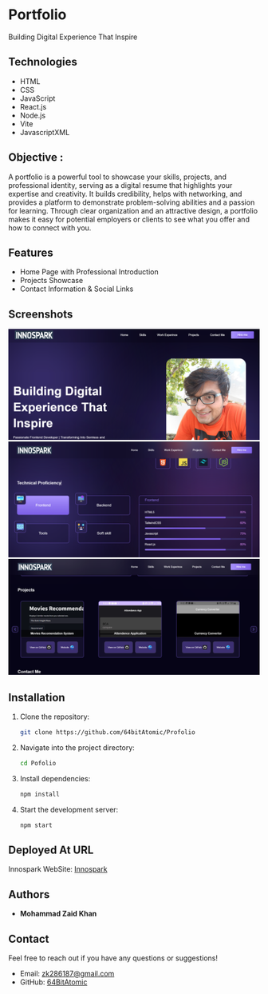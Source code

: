 # Portfolio

Building Digital Experience That Inspire

## Technologies

- HTML
- CSS
- JavaScript
- React.js
- Node.js
- Vite
- JavascriptXML

## Objective :

A portfolio is a powerful tool to showcase your skills, projects, and professional identity, serving as a digital resume that highlights your expertise and creativity. It builds credibility, helps with networking, and provides a platform to demonstrate problem-solving abilities and a passion for learning. Through clear organization and an attractive design, a portfolio makes it easy for potential employers or clients to see what you offer and how to connect with you.

## Features

- Home Page with Professional Introduction
- Projects Showcase
- Contact Information & Social Links

## Screenshots

![Search Page](./public/gitScreen/inno1.png)
![Search Page](./public/gitScreen/inno2.png)
![Search Page](./public/gitScreen/inno3.png)

## Installation

1. Clone the repository:
   ```bash
   git clone https://github.com/64bitAtomic/Profolio
   ```
2. Navigate into the project directory:
   ```bash
   cd Pofolio
   ```
3. Install dependencies:
   ```bash
   npm install
   ```
4. Start the development server:
   ```bash
   npm start
   ```

## Deployed At URL

Innospark WebSite: [Innospark](https://innospark.netlify.app/)

## Authors

- **Mohammad Zaid Khan**

## Contact

Feel free to reach out if you have any questions or suggestions!

- Email: zk286187@gmail.com
- GitHub: [64BitAtomic](https://github.com/64bitatomic)
